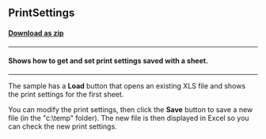 ## PrintSettings
#### [Download as zip](https://minhaskamal.github.io/DownGit/#/home?url=https://github.com/GrapeCity/ComponentOne-WinForms-Samples/tree/master/NetFramework\Excel\CS\PrintSettings)
____
#### Shows how to get and set print settings saved with a sheet.
____
The sample has a **Load** button that opens an existing XLS file and shows the print settings for the first sheet.

You can modify the print settings, then click the **Save** button to save a new file (in the "c:\temp" folder). The new file is then displayed in Excel so you can check the new print settings.
